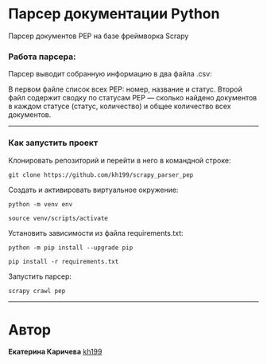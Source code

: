 # Парсер документации Python

Парсер документов PEP на базе фреймворка Scrapy

### Работа парсера:

Парсер выводит собранную информацию в два файла .csv:

В первом файле список всех PEP: номер, название и статус.
Второй файл содержит сводку по статусам PEP — сколько найдено документов в каждом статусе (статус, количество) и общее количество всех документов.

---
### Как запустить проект
Клонировать репозиторий и перейти в него в командной строке:

```
git clone https://github.com/kh199/scrapy_parser_pep
```

Cоздать и активировать виртуальное окружение:
```
python -m venv env
```
```
source venv/scripts/activate
```

Установить зависимости из файла requirements.txt:
```
python -m pip install --upgrade pip
```
```
pip install -r requirements.txt
```

Запустить парсер:
```
scrapy crawl pep
```
---

# Автор
**Екатерина Каричева** [kh199](https://github.com/kh199)
